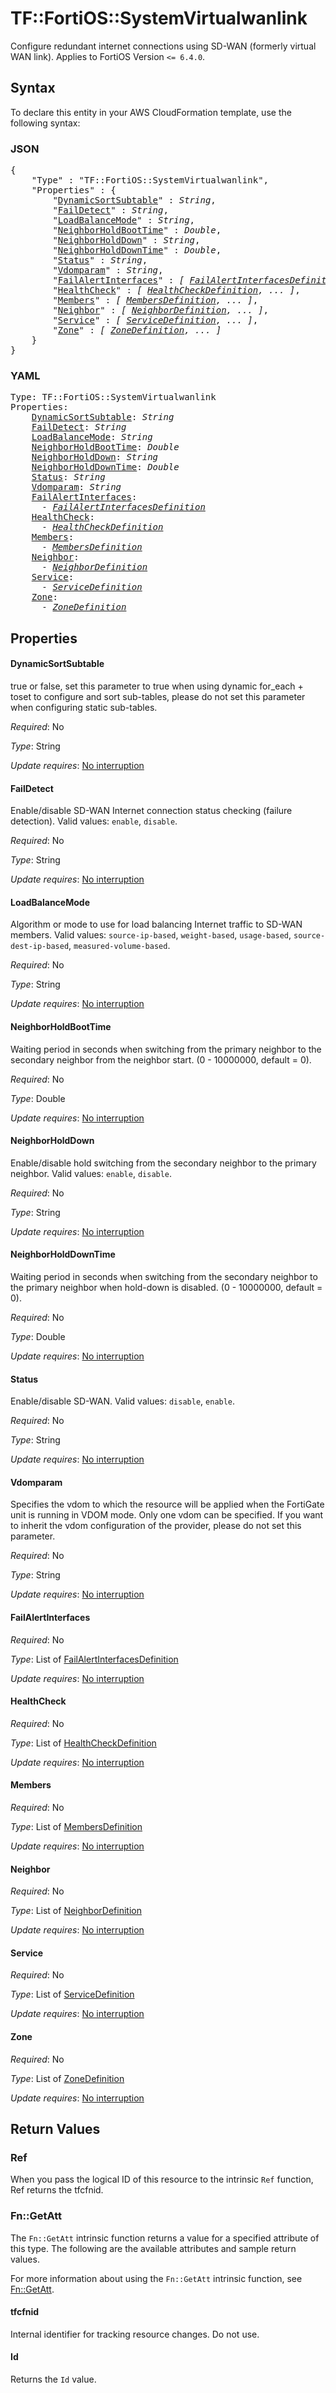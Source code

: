 # TF::FortiOS::SystemVirtualwanlink

Configure redundant internet connections using SD-WAN (formerly virtual WAN link). Applies to FortiOS Version `<= 6.4.0`.

## Syntax

To declare this entity in your AWS CloudFormation template, use the following syntax:

### JSON

<pre>
{
    "Type" : "TF::FortiOS::SystemVirtualwanlink",
    "Properties" : {
        "<a href="#dynamicsortsubtable" title="DynamicSortSubtable">DynamicSortSubtable</a>" : <i>String</i>,
        "<a href="#faildetect" title="FailDetect">FailDetect</a>" : <i>String</i>,
        "<a href="#loadbalancemode" title="LoadBalanceMode">LoadBalanceMode</a>" : <i>String</i>,
        "<a href="#neighborholdboottime" title="NeighborHoldBootTime">NeighborHoldBootTime</a>" : <i>Double</i>,
        "<a href="#neighborholddown" title="NeighborHoldDown">NeighborHoldDown</a>" : <i>String</i>,
        "<a href="#neighborholddowntime" title="NeighborHoldDownTime">NeighborHoldDownTime</a>" : <i>Double</i>,
        "<a href="#status" title="Status">Status</a>" : <i>String</i>,
        "<a href="#vdomparam" title="Vdomparam">Vdomparam</a>" : <i>String</i>,
        "<a href="#failalertinterfaces" title="FailAlertInterfaces">FailAlertInterfaces</a>" : <i>[ <a href="failalertinterfacesdefinition.md">FailAlertInterfacesDefinition</a>, ... ]</i>,
        "<a href="#healthcheck" title="HealthCheck">HealthCheck</a>" : <i>[ <a href="healthcheckdefinition.md">HealthCheckDefinition</a>, ... ]</i>,
        "<a href="#members" title="Members">Members</a>" : <i>[ <a href="membersdefinition.md">MembersDefinition</a>, ... ]</i>,
        "<a href="#neighbor" title="Neighbor">Neighbor</a>" : <i>[ <a href="neighbordefinition.md">NeighborDefinition</a>, ... ]</i>,
        "<a href="#service" title="Service">Service</a>" : <i>[ <a href="servicedefinition.md">ServiceDefinition</a>, ... ]</i>,
        "<a href="#zone" title="Zone">Zone</a>" : <i>[ <a href="zonedefinition.md">ZoneDefinition</a>, ... ]</i>
    }
}
</pre>

### YAML

<pre>
Type: TF::FortiOS::SystemVirtualwanlink
Properties:
    <a href="#dynamicsortsubtable" title="DynamicSortSubtable">DynamicSortSubtable</a>: <i>String</i>
    <a href="#faildetect" title="FailDetect">FailDetect</a>: <i>String</i>
    <a href="#loadbalancemode" title="LoadBalanceMode">LoadBalanceMode</a>: <i>String</i>
    <a href="#neighborholdboottime" title="NeighborHoldBootTime">NeighborHoldBootTime</a>: <i>Double</i>
    <a href="#neighborholddown" title="NeighborHoldDown">NeighborHoldDown</a>: <i>String</i>
    <a href="#neighborholddowntime" title="NeighborHoldDownTime">NeighborHoldDownTime</a>: <i>Double</i>
    <a href="#status" title="Status">Status</a>: <i>String</i>
    <a href="#vdomparam" title="Vdomparam">Vdomparam</a>: <i>String</i>
    <a href="#failalertinterfaces" title="FailAlertInterfaces">FailAlertInterfaces</a>: <i>
      - <a href="failalertinterfacesdefinition.md">FailAlertInterfacesDefinition</a></i>
    <a href="#healthcheck" title="HealthCheck">HealthCheck</a>: <i>
      - <a href="healthcheckdefinition.md">HealthCheckDefinition</a></i>
    <a href="#members" title="Members">Members</a>: <i>
      - <a href="membersdefinition.md">MembersDefinition</a></i>
    <a href="#neighbor" title="Neighbor">Neighbor</a>: <i>
      - <a href="neighbordefinition.md">NeighborDefinition</a></i>
    <a href="#service" title="Service">Service</a>: <i>
      - <a href="servicedefinition.md">ServiceDefinition</a></i>
    <a href="#zone" title="Zone">Zone</a>: <i>
      - <a href="zonedefinition.md">ZoneDefinition</a></i>
</pre>

## Properties

#### DynamicSortSubtable

true or false, set this parameter to true when using dynamic for_each + toset to configure and sort sub-tables, please do not set this parameter when configuring static sub-tables.

_Required_: No

_Type_: String

_Update requires_: [No interruption](https://docs.aws.amazon.com/AWSCloudFormation/latest/UserGuide/using-cfn-updating-stacks-update-behaviors.html#update-no-interrupt)

#### FailDetect

Enable/disable SD-WAN Internet connection status checking (failure detection). Valid values: `enable`, `disable`.

_Required_: No

_Type_: String

_Update requires_: [No interruption](https://docs.aws.amazon.com/AWSCloudFormation/latest/UserGuide/using-cfn-updating-stacks-update-behaviors.html#update-no-interrupt)

#### LoadBalanceMode

Algorithm or mode to use for load balancing Internet traffic to SD-WAN members. Valid values: `source-ip-based`, `weight-based`, `usage-based`, `source-dest-ip-based`, `measured-volume-based`.

_Required_: No

_Type_: String

_Update requires_: [No interruption](https://docs.aws.amazon.com/AWSCloudFormation/latest/UserGuide/using-cfn-updating-stacks-update-behaviors.html#update-no-interrupt)

#### NeighborHoldBootTime

Waiting period in seconds when switching from the primary neighbor to the secondary neighbor from the neighbor start. (0 - 10000000, default = 0).

_Required_: No

_Type_: Double

_Update requires_: [No interruption](https://docs.aws.amazon.com/AWSCloudFormation/latest/UserGuide/using-cfn-updating-stacks-update-behaviors.html#update-no-interrupt)

#### NeighborHoldDown

Enable/disable hold switching from the secondary neighbor to the primary neighbor. Valid values: `enable`, `disable`.

_Required_: No

_Type_: String

_Update requires_: [No interruption](https://docs.aws.amazon.com/AWSCloudFormation/latest/UserGuide/using-cfn-updating-stacks-update-behaviors.html#update-no-interrupt)

#### NeighborHoldDownTime

Waiting period in seconds when switching from the secondary neighbor to the primary neighbor when hold-down is disabled. (0 - 10000000, default = 0).

_Required_: No

_Type_: Double

_Update requires_: [No interruption](https://docs.aws.amazon.com/AWSCloudFormation/latest/UserGuide/using-cfn-updating-stacks-update-behaviors.html#update-no-interrupt)

#### Status

Enable/disable SD-WAN. Valid values: `disable`, `enable`.

_Required_: No

_Type_: String

_Update requires_: [No interruption](https://docs.aws.amazon.com/AWSCloudFormation/latest/UserGuide/using-cfn-updating-stacks-update-behaviors.html#update-no-interrupt)

#### Vdomparam

Specifies the vdom to which the resource will be applied when the FortiGate unit is running in VDOM mode. Only one vdom can be specified. If you want to inherit the vdom configuration of the provider, please do not set this parameter.

_Required_: No

_Type_: String

_Update requires_: [No interruption](https://docs.aws.amazon.com/AWSCloudFormation/latest/UserGuide/using-cfn-updating-stacks-update-behaviors.html#update-no-interrupt)

#### FailAlertInterfaces

_Required_: No

_Type_: List of <a href="failalertinterfacesdefinition.md">FailAlertInterfacesDefinition</a>

_Update requires_: [No interruption](https://docs.aws.amazon.com/AWSCloudFormation/latest/UserGuide/using-cfn-updating-stacks-update-behaviors.html#update-no-interrupt)

#### HealthCheck

_Required_: No

_Type_: List of <a href="healthcheckdefinition.md">HealthCheckDefinition</a>

_Update requires_: [No interruption](https://docs.aws.amazon.com/AWSCloudFormation/latest/UserGuide/using-cfn-updating-stacks-update-behaviors.html#update-no-interrupt)

#### Members

_Required_: No

_Type_: List of <a href="membersdefinition.md">MembersDefinition</a>

_Update requires_: [No interruption](https://docs.aws.amazon.com/AWSCloudFormation/latest/UserGuide/using-cfn-updating-stacks-update-behaviors.html#update-no-interrupt)

#### Neighbor

_Required_: No

_Type_: List of <a href="neighbordefinition.md">NeighborDefinition</a>

_Update requires_: [No interruption](https://docs.aws.amazon.com/AWSCloudFormation/latest/UserGuide/using-cfn-updating-stacks-update-behaviors.html#update-no-interrupt)

#### Service

_Required_: No

_Type_: List of <a href="servicedefinition.md">ServiceDefinition</a>

_Update requires_: [No interruption](https://docs.aws.amazon.com/AWSCloudFormation/latest/UserGuide/using-cfn-updating-stacks-update-behaviors.html#update-no-interrupt)

#### Zone

_Required_: No

_Type_: List of <a href="zonedefinition.md">ZoneDefinition</a>

_Update requires_: [No interruption](https://docs.aws.amazon.com/AWSCloudFormation/latest/UserGuide/using-cfn-updating-stacks-update-behaviors.html#update-no-interrupt)

## Return Values

### Ref

When you pass the logical ID of this resource to the intrinsic `Ref` function, Ref returns the tfcfnid.

### Fn::GetAtt

The `Fn::GetAtt` intrinsic function returns a value for a specified attribute of this type. The following are the available attributes and sample return values.

For more information about using the `Fn::GetAtt` intrinsic function, see [Fn::GetAtt](https://docs.aws.amazon.com/AWSCloudFormation/latest/UserGuide/intrinsic-function-reference-getatt.html).

#### tfcfnid

Internal identifier for tracking resource changes. Do not use.

#### Id

Returns the <code>Id</code> value.

